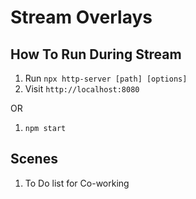 # Stream Overlays

## How To Run During Stream

1. Run `npx http-server [path] [options]`
2. Visit `http://localhost:8080`

OR

1. `npm start`

## Scenes

1. To Do list for Co-working